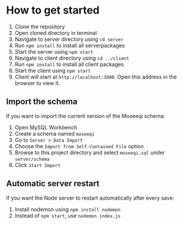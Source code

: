 # How to get started

1. Clone the repository
2. Open cloned directory in terminal
4. Navigate to server directory using `cd server`
3. Run `npm install` to install all serverpackages
5. Start the server using `npm start`
6. Navigate to client directory using `cd ../client`
7. Run `npm install` to install all client packages 
8. Start the client using `npm start`
9. Client will start at `http://localhost:3000`. Open this address in the browser to view it.

## Import the schema
If you want to import the current version of the Moseeqi schema:

1. Open MySQL Workbench
2. Create a schema named `moseeqi`
3. Go to `Server > Data Import`
4. Choose the `Import from Self-Contained File` option
5. Browse to this project directory and select `moseeqi.sql` under `server/schema` 
6. Click `Start Import`

## Automatic server restart
If you want the Node server to restart automatically after every save: 

1. Install nodemon using `npm install nodemon`
2. Instead of `npm start`, use `nodemon index.js`
